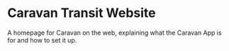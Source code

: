 # Caravan Transit Website
A homepage for Caravan on the web, explaining what the Caravan App is for and how to set it up.
